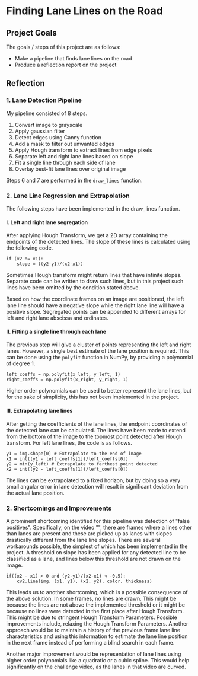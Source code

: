 # Finding Lane Lines on the Road

## Project Goals

The goals / steps of this project are as follows:
* Make a pipeline that finds lane lines on the road
* Produce a reflection report on the project

## Reflection

### 1. Lane Detection Pipeline

My pipeline consisted of 8 steps.

1. Convert image to grayscale
2. Apply gaussian filter
3. Detect edges using Canny function
4. Add a mask to filter out unwanted edges
5. Apply Hough transform to extract lines from edge pixels
6. Separate left and right lane lines based on slope
7. Fit a single line through each side of lane
8. Overlay best-fit lane lines over original image

Steps 6 and 7 are performed in the `draw_lines` function.

### 2. Lane Line Regression and Extrapolation

The following steps have been implemented in the draw_lines function.

#### I. Left and right lane segregation

After applying Hough Transform, we get a 2D array containing the endpoints of the detected lines. The slope of these lines is calculated using the following code.

```
if (x2 != x1):
	slope = ((y2-y1)/(x2-x1))
```
Sometimes Hough transform might return lines that have infinite slopes. Separate code can be written to draw such lines, but in this project such lines have been omitted by the condition stated above.

Based on how the coordinate frames on an image are positioned, the left lane line should have a negative slope while the right lane line will have a positive slope. Segregated points can be appended to different arrays for left and right lane abscissa and ordinates.

#### II. Fitting a single line through each lane

The previous step will give a cluster of points representing the left and right lanes. However, a single best estimate of the lane position is required. This can be done using the `polyfit` function in NumPy, by providing a polynomial of degree 1.

```
left_coeffs = np.polyfit(x_left, y_left, 1)
right_coeffs = np.polyfit(x_right, y_right, 1)
```

Higher order polynomials can be used to better represent the lane lines, but for the sake of simplicity, this has not been implemented in the project.

#### III. Extrapolating lane lines

After getting the coefficients of the lane lines, the endpoint coordinates of the detected lane can be calculated. The lines have been made to extend from the bottom of the image to the topmost point detected after Hough transform. For left lane lines, the code is as follows.

```
y1 = img.shape[0] # Extrapolate to the end of image
x1 = int((y1 - left_coeffs[1])/left_coeffs[0])
y2 = min(y_left) # Extrapolate to farthest point detected
x2 = int((y2 - left_coeffs[1])/left_coeffs[0])
```

The lines can be extrapolated to a fixed horizon, but by doing so a very small angular error in lane detection will result in significant deviation from the actual lane position.


### 2. Shortcomings and Improvements

A prominent shortcoming identified for this pipeline was detection of "false positives". Specifically, on the video "", there are frames where a lines other than lanes are present and these are picked up as lanes with slopes drastically different from the lane line slopes. There are several workarounds possible, the simplest of which has been implemented in the project. A threshold on slope has been applied for any detected line to be classified as a lane, and lines below this threshold are not drawn on the image.

```
if((x2 - x1) > 0 and (y2-y1)/(x2-x1) < -0.5):
	cv2.line(img, (x1, y1), (x2, y2), color, thickness)
```

This leads us to another shortcoming, which is a possible consequence of the above solution. In some frames, no lines are drawn. This might be because the lines are not above the implemented threshold or it might be because no lines were detected in the first place after Hough Transform. This might be due to stringent Hough Transform Parameters. Possible improvements include, relaxing the Hough Transform Parameters. Another approach would be to maintain a history of the previous frame lane line characteristics and using this information to estimate the lane line position in the next frame instead of performing a blind search in each frame.

Another major improvement would be representation of lane lines using higher order polynomials like a quadratic or a cubic spline. This would help significantly on the challenge video, as the lanes in that video are curved.


